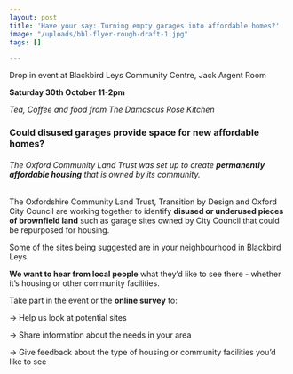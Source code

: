 ```yaml
---
layout: post
title: 'Have your say: Turning empty garages into affordable homes?'
image: "/uploads/bbl-flyer-rough-draft-1.jpg"
tags: []

---
```

Drop in event at Blackbird Leys Community Centre, Jack Argent Room

**Saturday 30th October 11-2pm**

_Tea, Coffee and food from The Damascus Rose Kitchen_

### **Could disused garages provide space for new affordable homes?**

###### The Oxford Community Land Trust was set up to create **permanently affordable housing** that is owned by its community.

The Oxfordshire Community Land Trust, Transition by Design and Oxford City Council are working together to identify **disused or underused pieces of brownfield land** such as garage sites owned by City Council that could be repurposed for housing.

Some of the sites being suggested are in your neighbourhood in Blackbird Leys.

**We want to hear from local people** what they’d like to see there - whether it’s housing or other community facilities.

Take part in the event or the **online survey** to:

→ Help us look at potential sites

→ Share information about the needs in your area

→ Give feedback about the type of housing or community facilities you’d like to see